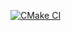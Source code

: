 [![CMake CI](https://github.com/viniciusalmada/OpenGL-Cherno-Series/workflows/CMake%20CI/badge.svg)](https://github.com/viniciusalmada/OpenGL-Cherno-Series/workflows/CMake%20CI)